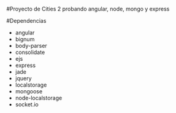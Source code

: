 #Proyecto de Cities 2
probando angular, node, mongo y express

#Dependencias
- angular
- bignum
- body-parser
- consolidate
- ejs
- express
- jade
- jquery
- localstorage
- mongoose
- node-localstorage
- socket.io